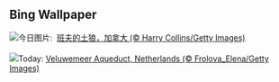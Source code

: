 ## Bing Wallpaper
![](https://www.bing.com/th?id=OHR.CoyoteBanff_ZH-CN7537137739_UHD.jpg&w=1000)今日图片: &nbsp;[班夫的土狼，加拿大 (© Harry Collins/Getty Images)](https://www.bing.com/th?id=OHR.CoyoteBanff_ZH-CN7537137739_UHD.jpg)
<br><br/>
![](https://www.bing.com/th?id=OHR.HalfwayBoats_EN-US9913306071_UHD.jpg&w=1000)Today: [Veluwemeer Aqueduct, Netherlands (© Frolova_Elena/Getty Images)](https://www.bing.com/th?id=OHR.HalfwayBoats_EN-US9913306071_UHD.jpg)
<br><br/>
